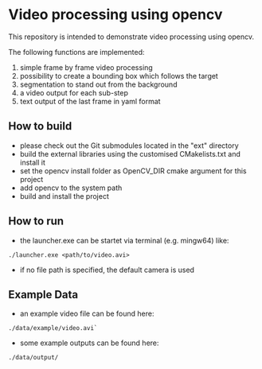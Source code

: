 # Video processing using opencv

This repository is intended to demonstrate video processing using opencv. 

The following functions are implemented:
1. simple frame by frame video processing 
2. possibility to create a bounding box which follows the target
3. segmentation to stand out from the background
4. a video output for each sub-step
5. text output of the last frame in yaml format

## How to build

* please check out the Git submodules located in the "ext" directory
* build the external libraries using the customised CMakelists.txt and install it
* set the opencv install folder as OpenCV_DIR cmake argument for this project
* add opencv to the system path
* build and install the project

## How to run

* the launcher.exe can be startet via terminal (e.g. mingw64) like:
```
./launcher.exe <path/to/video.avi>
```

* if no file path is specified, the default camera is used

## Example Data

* an example video file can be found here:
```
./data/example/video.avi`
```
* some example outputs can be found here: 
```
./data/output/
```